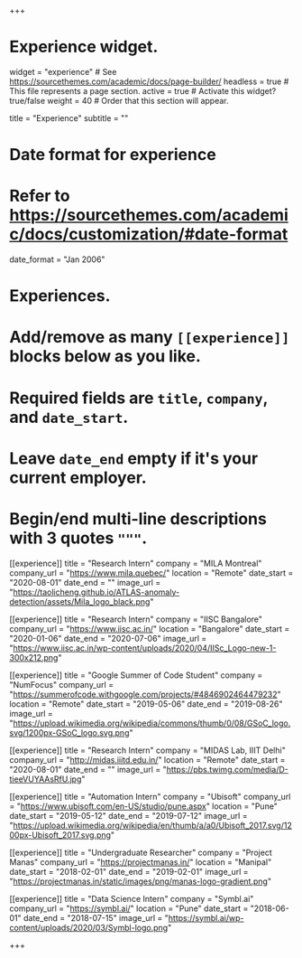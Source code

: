 +++
# Experience widget.
widget = "experience"  # See https://sourcethemes.com/academic/docs/page-builder/
headless = true  # This file represents a page section.
active = true  # Activate this widget? true/false
weight = 40  # Order that this section will appear.

title = "Experience"
subtitle = ""

# Date format for experience
#   Refer to https://sourcethemes.com/academic/docs/customization/#date-format
date_format = "Jan 2006"

# Experiences.
#   Add/remove as many `[[experience]]` blocks below as you like.
#   Required fields are `title`, `company`, and `date_start`.
#   Leave `date_end` empty if it's your current employer.
#   Begin/end multi-line descriptions with 3 quotes `"""`.

[[experience]]
  title = "Research Intern"
  company = "MILA Montreal"
  company_url = "https://www.mila.quebec/"
  location = "Remote"
  date_start = "2020-08-01"
  date_end = ""
  image_url = "https://taolicheng.github.io/ATLAS-anomaly-detection/assets/Mila_logo_black.png"


[[experience]]
  title = "Research Intern"
  company = "IISC Bangalore"
  company_url = "https://www.iisc.ac.in/"
  location = "Bangalore"
  date_start = "2020-01-06"
  date_end = "2020-07-06"
  image_url = "https://www.iisc.ac.in/wp-content/uploads/2020/04/IISc_Logo-new-1-300x212.png"

[[experience]]
  title = "Google Summer of Code Student"
  company = "NumFocus"
  company_url = "https://summerofcode.withgoogle.com/projects/#4846902464479232"
  location = "Remote"
  date_start = "2019-05-06"
  date_end = "2019-08-26"
  image_url = "https://upload.wikimedia.org/wikipedia/commons/thumb/0/08/GSoC_logo.svg/1200px-GSoC_logo.svg.png"
  
[[experience]]
  title = "Research Intern"
  company = "MIDAS Lab, IIIT Delhi"
  company_url = "http://midas.iiitd.edu.in/"
  location = "Remote"
  date_start = "2020-08-01"
  date_end = ""
  image_url = "https://pbs.twimg.com/media/D-tieeVUYAAsRfU.jpg"

[[experience]]
  title = "Automation Intern"
  company = "Ubisoft"
  company_url = "https://www.ubisoft.com/en-US/studio/pune.aspx"
  location = "Pune"
  date_start = "2019-05-12"
  date_end = "2019-07-12"
  image_url = "https://upload.wikimedia.org/wikipedia/en/thumb/a/a0/Ubisoft_2017.svg/1200px-Ubisoft_2017.svg.png"

[[experience]]
  title = "Undergraduate Researcher"
  company = "Project Manas"
  company_url = "https://projectmanas.in/"
  location = "Manipal"
  date_start = "2018-02-01"
  date_end = "2019-02-01"
  image_url = "https://projectmanas.in/static/images/png/manas-logo-gradient.png"

[[experience]]
  title = "Data Science Intern"
  company = "Symbl.ai"
  company_url = "https://symbl.ai/"
  location = "Pune"
  date_start = "2018-06-01"
  date_end = "2018-07-15"
  image_url = "https://symbl.ai/wp-content/uploads/2020/03/Symbl-logo.png"
  


+++
